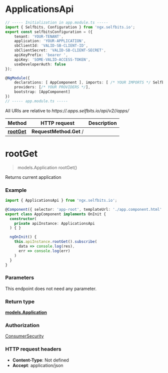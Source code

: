 # ApplicationsApi

```typescript
// ----- Initialization in app.module.ts -----
import { Selfbits, Configuration } from 'ngx.selfbits.io';
export const selfbitsConfiguration = ({
    tenant: 'YOUR-TENANT', 
    application: 'YOUR-APPLICATION',
    sbClientId: 'VALID-SB-CLIENT-ID',
    sbClientSecret: 'VALID-SB-CLIENT-SECRET',
    apiKeyPrefix: 'bearer ',
    apiKey: 'SOME-VALID-ACCESS-TOKEN',
    useDeveloperAuth: false
});

@NgModule({
	declarations: [ AppComponent ],	imports: [ /* YOUR IMPORTS */ Selfbits.forRoot(selfbitsConfiguration)	],
	providers: [/* YOUR PROVIDERS */],
	bootstrap: [AppComponent]
})
// ----- app.module.ts -----
```

All URIs are relative to *https://<your-tenant>.apps.selfbits.io/api/v2/<your-tenant>/apps/<your-app>*

Method | HTTP request | Description
------------- | ------------- | -------------
[**rootGet**](ApplicationsApi.md#rootGet) | **RequestMethod.Get** / | 


<a name="rootGet"></a>
# **rootGet**
> models.Application rootGet()



Returns current application

### Example
```typescript
import { ApplicationsApi } from 'ngx.selfbits.io';

@Component({ selector: 'app-root', templateUrl: './app.component.html' })
export class AppComponent implements OnInit {
  constructor(
    private apiInstance: ApplicationsApi
  ) { }

  ngOnInit() {
    this.apiInstance.rootGet().subscribe(
      data => console.log(res),
      err => console.log(err)
    )
  }
}
```

### Parameters
This endpoint does not need any parameter.

### Return type

[**models.Application**](models.Application.md)

### Authorization

[ConsumerSecurity](../README.md#ConsumerSecurity)

### HTTP request headers

 - **Content-Type**: Not defined
 - **Accept**: application/json

